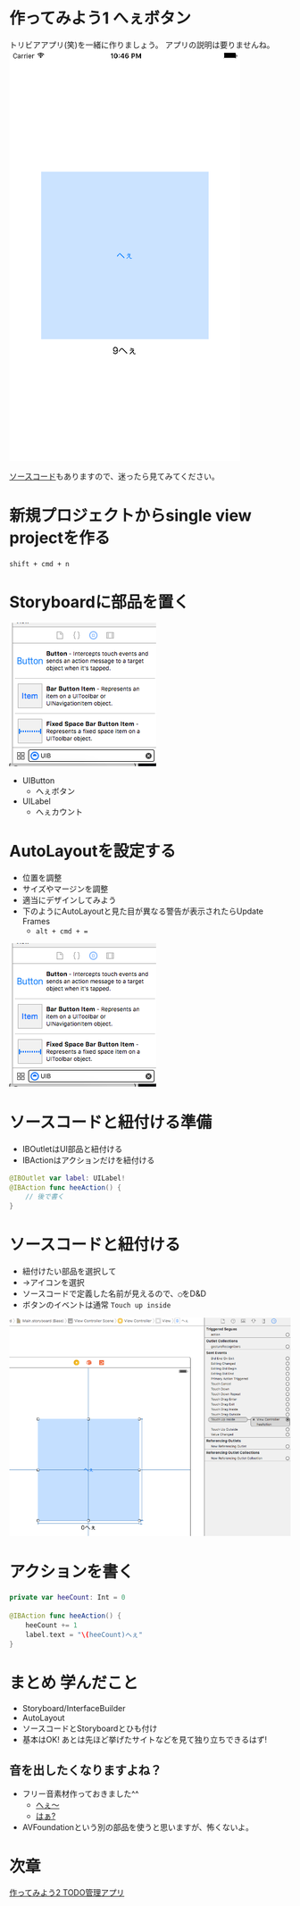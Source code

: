 # 作ってみよう1 へぇボタン

トリビアアプリ(笑)を一緒に作りましょう。
アプリの説明は要りませんね。
![](https://github.com/kaibadash/ios_tutorial/blob/master/img/hee.png?raw=true)

[ソースコード](https://github.com/kaibadash/ios_tutorial/tree/master/Trivia)もありますので、迷ったら見てみてください。

# 新規プロジェクトからsingle view projectを作る
`shift + cmd + n`

# Storyboardに部品を置く
![](https://github.com/kaibadash/ios_tutorial/blob/master/img/add_button.png?raw=true)
- UIButton
  - へぇボタン
- UILabel
  - へぇカウント

# AutoLayoutを設定する
- 位置を調整
- サイズやマージンを調整
- 適当にデザインしてみよう
- 下のようにAutoLayoutと見た目が異なる警告が表示されたらUpdate Frames
  - `alt + cmd + =`

![](https://github.com/kaibadash/ios_tutorial/blob/master/img/add_button.png?raw=true)

# ソースコードと紐付ける準備
- IBOutletはUI部品と紐付ける
- IBActionはアクションだけを紐付ける

```Swift
@IBOutlet var label: UILabel!
@IBAction func heeAction() {
    // 後で書く
}
```

# ソースコードと紐付ける
- 紐付けたい部品を選択して
- →アイコンを選択
- ソースコードで定義した名前が見えるので、`◯`をD&D
- ボタンのイベントは通常 `Touch up inside`

![](https://github.com/kaibadash/ios_tutorial/blob/master/img/binding_ib.png?raw=true)

# アクションを書く

```swift
private var heeCount: Int = 0

@IBAction func heeAction() {
    heeCount += 1
    label.text = "\(heeCount)へぇ"
}
```

# まとめ 学んだこと
- Storyboard/InterfaceBuilder
- AutoLayout
- ソースコードとStoryboardとひも付け
- 基本はOK! あとは先ほど挙げたサイトなどを見て独り立ちできるはず!

## 音を出したくなりますよね？
- フリー音素材作っておきました^^
  - [へぇ〜](https://github.com/kaibadash/ios_tutorial/blob/master/img/hee.wav)
  - [はぁ?](https://github.com/kaibadash/ios_tutorial/blob/master/img/haa.wav)
- AVFoundationという別の部品を使うと思いますが、怖くないよ。

# 次章
[作ってみよう2 TODO管理アプリ](ios_tuto2.md)

